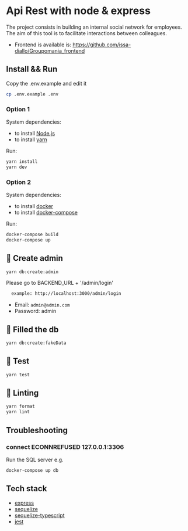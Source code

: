# Api Rest with node & express

The project consists in building an internal social network for employees. The aim of this tool is to facilitate interactions between colleagues.

- Frontend is available is: https://github.com/issa-diallo/Groupomania_frontend

## Install && Run

Copy the .env.example and edit it

```sh
cp .env.example .env
```

### Option 1

System dependencies:

- to install [Node.js](https://nodejs.org/en/)
- to install [yarn](https://yarnpkg.com/)

Run:

```sh
yarn install
yarn dev
```

### Option 2

System dependencies:

- to install [docker](https://www.docker.com/)
- to install [docker-compose](https://docs.docker.com/compose/install/)

Run:

```sh
docker-compose build
docker-compose up
```

## :hammer: Create admin

```sh
yarn db:create:admin
```

Please go to BACKEND_URL + '/admin/login'

```sh
  example: http://localhost:3000/admin/login
```

- Email: `admin@admin.com`
- Password: admin

## :hammer: Filled the db

```sh
yarn db:create:fakeData
```

## :test_tube: Test

```sh
yarn test
```

## :rotating_light: Linting

```sh
yarn format
yarn lint
```

## Troubleshooting

### connect ECONNREFUSED 127.0.0.1:3306

Run the SQL server e.g.

```sh
docker-compose up db
```

## Tech stack

- [express](https://expressjs.com/)
- [sequelize](https://sequelize.org/docs/v6/getting-started/#installing)
- [sequelize-typescript](https://www.npmjs.com/package/sequelize-typescript)
- [jest](https://jestjs.io/)
